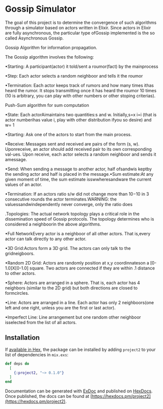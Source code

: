 # Gossip Simulator

The goal of this project is to determine the convergence of such algorithms through a simulator based on actors written in Elixir.  Since actors in Elixir are fully asynchronous, the particular type ofGossip implemented is the so called Asynchronous Gossip. 

Gossip  Algorithm  for  information  propagation. 

The  Gossip  algorithm involves the following:

•Starting: A participant(actor) it told/sent a roumor(fact) by the mainprocess

•Step: Each actor selects a random neighboor and tells it the roumor

•Termination: Each actor keeps track of rumors and how many times ithas heard the rumor.  It stops transmitting once it has heard the roumor 10 times (10 is arbitrary, you can play with other numbers or other stoping criterias).

Push-Sum algorithm for sum computation

•State: Each actorAimaintains two quantities:s and w.  Initially,s=x i=i (that is actor numberihas value i, play with other distribution ifyou so desire) and w= 1

•Starting: Ask one of the actors to start from the main process.

•Receive: Messages sent and received are pairs of the form (s, w).  Uponreceive,  an actor should add received pair to its own corresponding val-ues.  Upon receive, each actor selects a random neighboor and sends it amessage.

•Send: When sending a message to another actor, half ofsandwis keptby the sending actor and half is placed in the message.•Sum  estimate:At  any  given  moment  of  time,  the  sum  estimate  isswwheresandware the current values of an actor.

•Termination: If an actors ratio s/w did not change more than 10−10 in 3 consecutive rounds the actor terminates.WARNING: the valuessandwindependently never converge, only the ratio does

.Topologies: The actual network topology plays a critical role in the dissemination speed of Gossip protocols. The topology determines who is considered a neighboorin the above algorithms.

•Full  NetworkEvery  actor  is  a  neighboor  of  all  other  actors.   That  is,every actor can talk directly to any other actor.

•3D Grid:Actors form a 3D grid.  The actors can only talk to the gridneigboors.

•Random 2D Grid: Actors  are  randomly  position  at  x,y  coordinnateson a [0-1.0]X[0-1.0] square.  Two actors are connected if they are within .1 distance to other actors.

•Sphere: Actors  are  arranged  in  a  sphere.   That  is,  each  actor  has  4 neighbors (similar to the 2D grid) but both directions are closed to formcircles.

•Line: Actors are arranged in a line.  Each actor has only 2 neighboors(one left and one right, unless you are the first or last actor).

•Imperfect Line: Line arrangement but one random other neighboor isselected from the list of all actors.

## Installation

If [available in Hex](https://hex.pm/docs/publish), the package can be installed
by adding `project2` to your list of dependencies in `mix.exs`:

```elixir
def deps do
  [
    {:project2, "~> 0.1.0"}
  ]
end
```

Documentation can be generated with [ExDoc](https://github.com/elixir-lang/ex_doc)
and published on [HexDocs](https://hexdocs.pm). Once published, the docs can
be found at [https://hexdocs.pm/project2](https://hexdocs.pm/project2).

